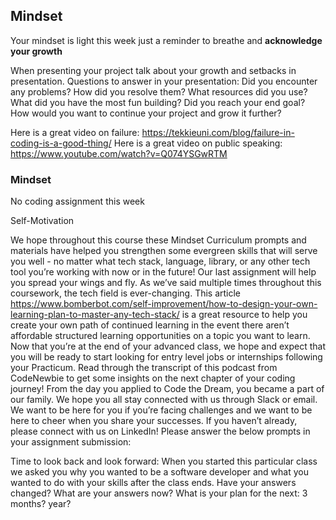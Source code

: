 ## Mindset

Your mindset is light this week just a reminder to breathe and **acknowledge your growth**

When presenting your project talk about your growth and setbacks in presentation. Questions to answer in your presentation:
 Did you encounter any problems? How did you resolve them? What resources did you use? What did you have the most fun building? Did you reach your end goal? How would you want to continue your project and grow it further? 

Here is a great video on failure:
<https://tekkieuni.com/blog/failure-in-coding-is-a-good-thing/>
Here is a great video on public speaking: 
<https://www.youtube.com/watch?v=Q074YSGwRTM>



### Mindset 

No coding assignment this week

Self-Motivation
 
 We hope throughout this course these Mindset Curriculum prompts and materials have helped you strengthen some evergreen skills that will serve you well - no matter what tech stack, language, library, or any other tech tool you’re working with now or in the future!
Our last assignment will help you spread your wings and fly. As we’ve said multiple times throughout this coursework, the tech field is ever-changing. This article <https://www.bomberbot.com/self-improvement/how-to-design-your-own-learning-plan-to-master-any-tech-stack/> is a great resource to help you create your own path of continued learning in the event there aren’t affordable structured learning opportunities on a topic you want to learn.
Now that you’re at the end of your advanced class, we hope and expect that you will be ready to start looking for entry level jobs or internships following your Practicum. Read through the transcript of this podcast from CodeNewbie to get some insights on the next chapter of your coding journey!
From the day you applied to Code the Dream, you became a part of our family. We hope you all stay connected with us through Slack or email. We want to be here for you if you’re facing challenges and we want to be here to cheer when you share your successes.
If you haven’t already, please connect with us on LinkedIn!
Please answer the below prompts in your assignment submission:

Time to look back and look forward: When you started this particular class we asked you why you wanted to be a software developer and what you wanted to do with your skills after the class ends. Have your answers changed? What are your answers now?
What is your plan for the next:
3 months?
year?